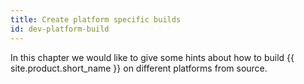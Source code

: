 ```yaml
---
title: Create platform specific builds
id: dev-platform-build
---
```


In this chapter we would like to give some hints about how to build {{ site.product.short_name }} on different platforms from source.
